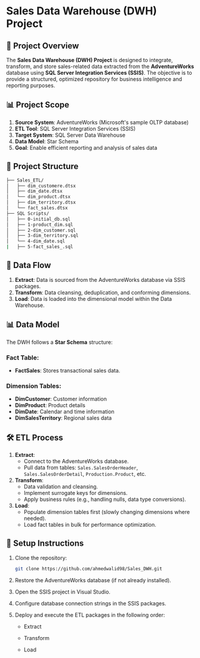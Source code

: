 ﻿# Sales Data Warehouse (DWH) Project

## 📌 Project Overview
The **Sales Data Warehouse (DWH) Project** is designed to integrate, transform, and store sales-related data extracted from the **AdventureWorks** database using **SQL Server Integration Services (SSIS)**. The objective is to provide a structured, optimized repository for business intelligence and reporting purposes.

## 📊 Project Scope
1. **Source System**: AdventureWorks (Microsoft's sample OLTP database)
2. **ETL Tool**: SQL Server Integration Services (SSIS)
3. **Target System**: SQL Server Data Warehouse
4. **Data Model**: Star Schema
5. **Goal**: Enable efficient reporting and analysis of sales data

## 📁 Project Structure
```bash
├── Sales_ETL/
│   ├── dim_customere.dtsx
│   ├── dim_date.dtsx
│   └── dim_product.dtsx
│   ├── dim_territory.dtsx
│   └── fact_sales.dtsx
├── SQL Scripts/
│   ├── 0-initial_db.sql
│   ├── 1-product_dim.sql
│   ├── 2-dim_customer.sql
│   ├── 3-dim_territory.sql 
│   └── 4-dim_date.sql
| 	├── 5-fact_sales_.sql
```
## 🔎 Data Flow
1. **Extract**: Data is sourced from the AdventureWorks database via SSIS packages.
2. **Transform**: Data cleansing, deduplication, and conforming dimensions.
3. **Load**: Data is loaded into the dimensional model within the Data Warehouse.

## 📊 Data Model
The DWH follows a **Star Schema** structure:

### Fact Table:
- **FactSales**: Stores transactional sales data.

### Dimension Tables:
- **DimCustomer**: Customer information
- **DimProduct**: Product details
- **DimDate**: Calendar and time information
- **DimSalesTerritory**: Regional sales data

## 🛠️ ETL Process
1. **Extract**:
   - Connect to the AdventureWorks database.
   - Pull data from tables: `Sales.SalesOrderHeader`, `Sales.SalesOrderDetail`, `Production.Product`, etc.
2. **Transform**:
   - Data validation and cleansing.
   - Implement surrogate keys for dimensions.
   - Apply business rules (e.g., handling nulls, data type conversions).
3. **Load**:
   - Populate dimension tables first (slowly changing dimensions where needed).
   - Load fact tables in bulk for performance optimization.

## 🚀 Setup Instructions
1. Clone the repository:
   ```bash
   git clone https://github.com/ahmedwalid98/Sales_DWH.git
	 ```
2. Restore the AdventureWorks database (if not already installed).

3. Open the SSIS project in Visual Studio.

4. Configure database connection strings in the SSIS packages.

5. Deploy and execute the ETL packages in the following order:

	- Extract

	- Transform

	- Load